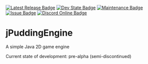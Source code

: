 [![Latest Release Badge](https://img.shields.io/spiget/version/XXXXXX?label=latest%20release&style=flat-square)]()
[![Dev State Badge](https://img.shields.io/badge/stage%20of%20development-pre%20alpha-red?style=flat-square)]()
[![Maintenance Badge](https://img.shields.io/maintenance/no/2020?style=flat-square)]()
[![Issue Badge](https://img.shields.io/github/issues/Fridtjof-DE/jPuddingEngine?style=flat-square)](https://github.com/Fridtjof-DE/jPuddingEngine/issues)
[![Discord Online Badge](https://img.shields.io/discord/698210072899223642?style=flat-square)](https://discord.gg/aMn6mp5RxU)
# jPuddingEngine
A simple Java 2D game engine

Current state of development: pre-alpha (semi-discontinued)

